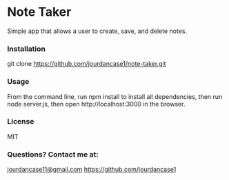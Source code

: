 
# Note Taker
Simple app that allows a user to create, save, and delete notes. 

### Installation
git clone https://github.com/jourdancase1/note-taker.git

### Usage
From the command line, run npm install to install all dependencies, then run node server.js, then open http://localhost:3000 in the browser.
    
### License
MIT
   
### Questions? Contact me at: 
jourdancase11@gmail.com
https://github.com/jourdancase1         
